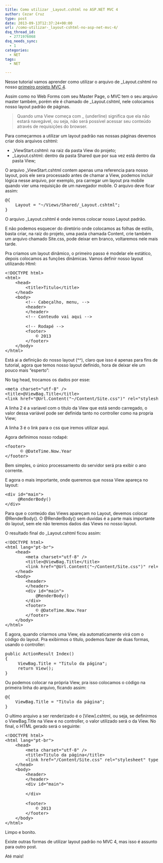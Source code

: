 ```yaml
---
title: Como utilizar _Layout.cshtml no ASP.NET MVC 4
author: Cezar Cruz
type: post
date: 2013-09-13T12:37:24+00:00
url: /como-utilizar-_layout-cshtml-no-asp-net-mvc-4/
dsq_thread_id:
  - 2771976068
dsq_needs_sync:
  - 1
categories:
  - NET
tags:
  - NET

---
```

Nesse tutorial vamos aprender como utilizar o arquivo de _Layout.cshtml no nosso <a href="https://cezarcruz.com.br/blog/2013/09/criando-o-primeiro-projeto-aspnet-mvc-com-csharp/" target="_blank">primeiro projeto MVC 4</a>.

Assim como no Web Forms com seu Master Page, o MVC tem o seu arquivo master também, porém ele é chamado de _Layout.cshtml, nele colocamos nosso layout padrão de páginas.

<!--more-->

> Quando uma View começa com _ (underline) significa que ela não estará navegável, ou seja, não será possível acessar seu conteúdo através de requisições do browser.

Para começarmos a utilizar um layout padrão nas nossas páginas devemos criar dois arquivos cshtml:

  * _ViewStart.cshtml: na raiz da pasta View do projeto;
  * _Layout.cshtml: dentro da pasta Shared que por sua vez está dentro da pasta View;

O arquivo _ViewStart.cshtml contem apenas uma referencia para nosso layout, pois ele sera processado antes de chamar a View, podemos incluir lógica nesse arquivo, por exemplo, pra carregar um layout pra mobile quando vier uma requisição de um navegador mobile. O arquivo deve ficar assim:

<pre class="lang:asp decode:true">@{
    Layout = "~/Views/Shared/_Layout.cshtml";
}</pre>

O arquivo _Layout.cshtml é onde iremos colocar nosso Layout padrão.

E não podemos esquecer do diretório onde colocamos as folhas de estilo, basta criar, na raiz do projeto, uma pasta chamada Content, crie também um arquivo chamado Site.css, pode deixar em branco, voltaremos nele mais tarde.

Pra criamos um layout dinâmico, o primeiro passo é modelar ele estático, depois colocamos as funções dinâmicas. Vamos definir nosso layout utilizando Html:

<pre class="lang:asp decode:true">&lt;!DOCTYPE html&gt;
&lt;html&gt;
    &lt;head&gt;
        &lt;title&gt;Titulo&lt;/title&gt;
    &lt;/head&gt;
    &lt;body&gt;
        &lt;!-- Cabeçalho, menu, --&gt;
        &lt;header&gt;
        &lt;/header&gt;
        &lt;!-- Conteudo vai aqui --&gt;

        &lt;!-- Rodapé --&gt;
        &lt;footer&gt;
            &copy; 2013
        &lt;/footer&gt;
    &lt;/body&gt;
&lt;/html&gt;</pre>

Está ai a definição do nosso layout (^^), claro que isso é apenas para fins de tutorial, agora que temos nosso layout definido, hora de deixar ele um pouco mais &#8220;esperto&#8221;:

No tag head, trocamos os dados por esse:

<pre class="lang:asp decode:true">&lt;meta charset="utf-8" /&gt;
&lt;title&gt;@ViewBag.Title&lt;/title&gt;  
&lt;link href="@Url.Content("~/Content/Site.css")" rel="stylesheet" type="text/css" /&gt;</pre>

A linha 2 é a variavel com o titulo da View que está sendo carregado, o valor dessa variável pode ser definida tanto no controller como na propria View;

A linha 3 é o link para o css que iremos utilizar aqui.

Agora definimos nosso rodapé:

<pre class="lang:asp decode:true">&lt;footer&gt;
      &copy; @DateTime.Now.Year
&lt;/footer&gt;</pre>

Bem simples, o único processamento do servidor será pra exibir o ano corrente.

E agora o mais importante, onde queremos que nossa View apareça no layout:

<pre class="lang:asp decode:true">&lt;div id="main"&gt;
     @RenderBody()
&lt;/div&gt;</pre>

Para que o conteúdo das Views apareçam no Layout, devemos colocar @RenderBody(). O @RenderBody() sem duvidas é a parte mais importante do layout, sem ele não teremos dados das Views no nosso layout.

O resultado final do _Layout.cshtml ficou assim:

<pre class="lang:xhtml decode:true">&lt;!DOCTYPE html&gt;
&lt;html lang="pt-br"&gt;
    &lt;head&gt;
        &lt;meta charset="utf-8" /&gt;
        &lt;title&gt;@ViewBag.Title&lt;/title&gt;  
        &lt;link href="@Url.Content("~/Content/Site.css")" rel="stylesheet" type="text/css" /&gt;       
    &lt;/head&gt;
    &lt;body&gt;
        &lt;header&gt;            
        &lt;/header&gt;
        &lt;div id="main"&gt;
            @RenderBody()
        &lt;/div&gt;
        &lt;footer&gt;
            &copy; @DateTime.Now.Year
        &lt;/footer&gt;
    &lt;/body&gt;
&lt;/html&gt;</pre>

E agora, quando criarmos uma View, ela automaticamente virá com o código do layout. Pra exibirmos o titulo, podemos fazer de duas formas, usando o controller:

<pre class="lang:c# decode:true">public ActionResult Index()
{
     ViewBag.Title = "Titulo da página";
     return View();
}</pre>

Ou podemos colocar na própria View, pra isso colocamos o código na primeira linha do arquivo, ficando assim:

<pre class="lang:asp decode:true">@{
    ViewBag.Title = "Titulo da página";
}</pre>

O ultimo arquivo a ser renderizado é o [View].cshtml, ou seja, se definirmos o ViewBag.Title na View e no controller, o valor utilizado será o da View. No final, o HTML gerado será o seguinte:

<pre class="lang:asp decode:true">&lt;!DOCTYPE html&gt;
&lt;html lang="pt-br"&gt;
    &lt;head&gt;
        &lt;meta charset="utf-8" /&gt;
        &lt;title&gt;Titulo da página&lt;/title&gt;  
        &lt;link href="/Content/Site.css" rel="stylesheet" type="text/css" /&gt;       
    &lt;/head&gt;
    &lt;body&gt;
        &lt;header&gt;           
        &lt;/header&gt;
        &lt;div id="main"&gt;

        &lt;/div&gt;

        &lt;footer&gt;
            &copy; 2013
        &lt;/footer&gt;
    &lt;/body&gt;
&lt;/html&gt;</pre>

Limpo e bonito.

Existe outras formas de utilizar layout padrão no MVC 4, mas isso é assunto para outro post.

Até mais!